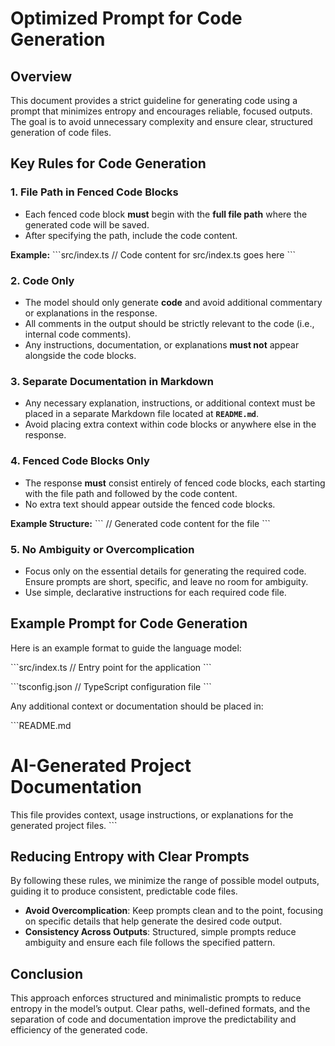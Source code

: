 
# Optimized Prompt for Code Generation

## Overview

This document provides a strict guideline for generating code using a prompt that minimizes entropy and encourages reliable, focused outputs. The goal is to avoid unnecessary complexity and ensure clear, structured generation of code files.

## Key Rules for Code Generation

### 1. **File Path in Fenced Code Blocks**
- Each fenced code block **must** begin with the **full file path** where the generated code will be saved.
- After specifying the path, include the code content.
  
**Example:**
\`\`\`src/index.ts
// Code content for src/index.ts goes here
\`\`\`

### 2. **Code Only**
- The model should only generate **code** and avoid additional commentary or explanations in the response.
- All comments in the output should be strictly relevant to the code (i.e., internal code comments).
- Any instructions, documentation, or explanations **must not** appear alongside the code blocks.

### 3. **Separate Documentation in Markdown**
- Any necessary explanation, instructions, or additional context must be placed in a separate Markdown file located at **`README.md`**.
- Avoid placing extra context within code blocks or anywhere else in the response.

### 4. **Fenced Code Blocks Only**
- The response **must** consist entirely of fenced code blocks, each starting with the file path and followed by the code content.
- No extra text should appear outside the fenced code blocks.

**Example Structure:**
\`\`\`<file path>
   // Generated code content for the file
\`\`\`

### 5. **No Ambiguity or Overcomplication**
- Focus only on the essential details for generating the required code. Ensure prompts are short, specific, and leave no room for ambiguity.
- Use simple, declarative instructions for each required code file.

## Example Prompt for Code Generation

Here is an example format to guide the language model:

\`\`\`src/index.ts
// Entry point for the application
\`\`\`

\`\`\`tsconfig.json
// TypeScript configuration file
\`\`\`

Any additional context or documentation should be placed in:

\`\`\`README.md
# AI-Generated Project Documentation

This file provides context, usage instructions, or explanations for the generated project files.
\`\`\`

## Reducing Entropy with Clear Prompts
By following these rules, we minimize the range of possible model outputs, guiding it to produce consistent, predictable code files.

- **Avoid Overcomplication**: Keep prompts clean and to the point, focusing on specific details that help generate the desired code output.
- **Consistency Across Outputs**: Structured, simple prompts reduce ambiguity and ensure each file follows the specified pattern.

## Conclusion
This approach enforces structured and minimalistic prompts to reduce entropy in the model’s output. Clear paths, well-defined formats, and the separation of code and documentation improve the predictability and efficiency of the generated code.
